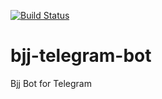 [![Build Status](https://travis-ci.org/devas123/bjj-telegram-bot.svg?branch=master)](https://travis-ci.org/devas123/bjj-telegram-bot)

# bjj-telegram-bot
Bjj Bot for Telegram
